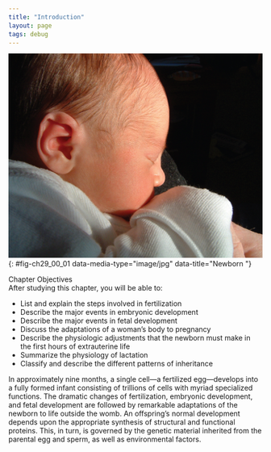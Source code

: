 ```yaml
---
title: "Introduction"
layout: page
tags: debug
---
```


<?cnx.eoc class="summary" title="Chapter Review"?>
<?cnx.eoc class="interactive-exercise" title="Interactive Link Questions"?>
<?cnx.eoc class="multiple-choice" title="Review Questions" ?>
<?cnx.eoc class="free-response" title="Critical Thinking Questions"?>
![This photograph shows a newborn baby.](../resources/2900_Photo_of_Neonate-02.jpg "A single fertilized egg develops over the span of nine months into an infant consisting of trillions of cells and capable of surviving outside the womb. (credit: &#x201C;Seattleye&#x201D;/flickr.com)"){: #fig-ch29_00_01 data-media-type="image/jpg" data-title="Newborn "}

<div data-type="note" class="chapter-objectives" markdown="1">
<div data-type="title">
Chapter Objectives
</div>
After studying this chapter, you will be able to:

* List and explain the steps involved in fertilization
* Describe the major events in embryonic development
* Describe the major events in fetal development
* Discuss the adaptations of a woman’s body to pregnancy
* Describe the physiologic adjustments that the newborn must make in the
  first hours of extrauterine life
* Summarize the physiology of lactation
* Classify and describe the different patterns of inheritance

</div>
In approximately nine months, a single cell—a fertilized egg—develops
into a fully formed infant consisting of trillions of cells with myriad
specialized functions. The dramatic changes of fertilization, embryonic
development, and fetal development are followed by remarkable
adaptations of the newborn to life outside the womb. An offspring’s
normal development depends upon the appropriate synthesis of structural
and functional proteins. This, in turn, is governed by the genetic
material inherited from the parental egg and sperm, as well as
environmental factors.


